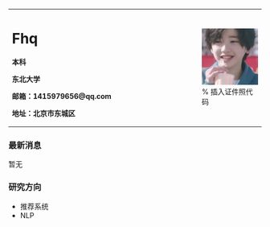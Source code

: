 <table border="0">
  <tr>
    <td width="75%">
      <h1>Fhq</h1>
      <p><b>本科</b></p>
      <p><b>东北大学</b></p>
      <p><b>邮箱：1415979656@qq.com</b></p>
      <p><b>地址：北京市东城区</b></p>
    </td>
    <td width="25%">
      <img src="/zhengjianzhao.jpg" width="100%">      % 插入证件照代码
    </td>
  </tr>
</table>

### 最新消息
暂无

### 研究方向
- 推荐系统
- NLP
